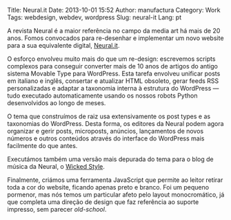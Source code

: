 Title: Neural.it
Date: 2013-10-01 15:52
Author: manufactura
Category: Work
Tags: webdesign, webdev, wordpress
Slug: neural-it
Lang: pt

A revista Neural é a maior referência no campo da
media art há mais de 20 anos. Fomos convocados para re-desenhar e
implementar um novo website para a sua equivalente digital,
[Neural.it](http://neural.it).

O esforço envolveu muito mais do que um re-design: escrevemos scripts
complexos para conseguir converter mais de 10 anos de artigos do antigo
sistema Movable Type para WordPress. Esta tarefa envolveu unificar posts
em italiano e inglês, consertar e atualizar HTML obsoleto, gerar feeds
RSS personalizadas e adaptar a taxonomia interna à estrutura do
WordPress — tudo executado automaticamente usando os nossos robots
Python desenvolvidos ao longo de meses.

O tema que construímos de raiz usa extensivamente os post types e as
taxonomias do WordPress. Desta forma, os editores da Neural podem agora
organizar e gerir posts, microposts, anúncios, lançamentos de novos
números e outros conteúdos através do interface do WordPress mais
facilmente do que antes.

Executámos também uma versão mais depurada do tema para o blog de música
da Neural, o [Wicked Style](http://wickedstyle.neural.it/).

Finalmente, criámos uma ferramenta JavaScript que permite ao leitor
retirar toda a cor do website, ficando apenas preto e branco. Foi um
pequeno pormenor, mas nós temos um particular afeto pelo layout
monocromático, já que completa uma direção de design que faz referência
ao suporte impresso, sem parecer *old-school*.


